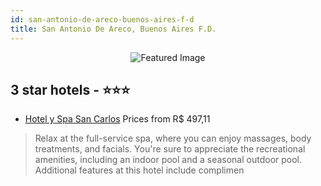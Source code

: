 ```yaml
---
id: san-antonio-de-areco-buenos-aires-f-d
title: San Antonio De Areco, Buenos Aires F.D.
---
```


<center><img src="https://i.travelapi.com/hotels/44000000/43690000/43686900/43686864/5a0151d9_z.jpg" alt="Featured Image" /></center>


##  3 star hotels - ⭐️⭐️⭐️

-    [Hotel y Spa San Carlos](https://us.hurb.com/hotels/san-antonio-de-areco/hotel-y-spa-san-carlos-JNP-JP666373?cmp=18055) Prices from R$ 497,11
   > Relax at the full-service spa, where you can enjoy massages, body treatments, and facials. You're sure to appreciate the recreational amenities, including an indoor pool and a seasonal outdoor pool. Additional features at this hotel include complimen
